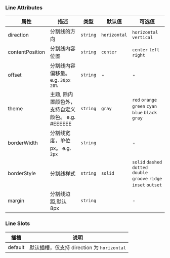 ### Line Attributes

| 属性            | 描述                                              | 类型     | 默认值       | 可选值                                                               |
| --------------- | ------------------------------------------------- | -------- | ------------ | -------------------------------------------------------------------- |
| direction       | 分割线的方向                                      | `string` | `horizontal` | `horizontal` `vertical`                                              |
| contentPosition | 分割线内容位置                                    | `string` | `center`     | `center` `left` `right`                                              |
| offset          | 分割线内容偏移量。e.g. `30px` `20%`               | `string` | -            | -                                                                    |
| theme           | 主题, 除内置颜色外，支持自定义颜色。 e.g. #EEEEEE | `string` | `gray`       | `red` `orange` `green` `cyan` `blue` `black` `gray`                  |
| borderWidth     | 分割线宽度，单位 px。 e.g. `2px`                  | `string` |              | -                                                                    |
| borderStyle     | 分割线样式                                        | `string` | `solid`      | `solid` `dashed` `dotted` `double` `groove` `ridge` `inset` `outset` |
| margin          | 分割线边距,默认 8px                               | `string` |              | -                                                                    |

### Line Slots

| 插槽    | 说明                                       |
| ------- | ------------------------------------------ |
| default | 默认插槽，仅支持 direction 为 `horizontal` |
